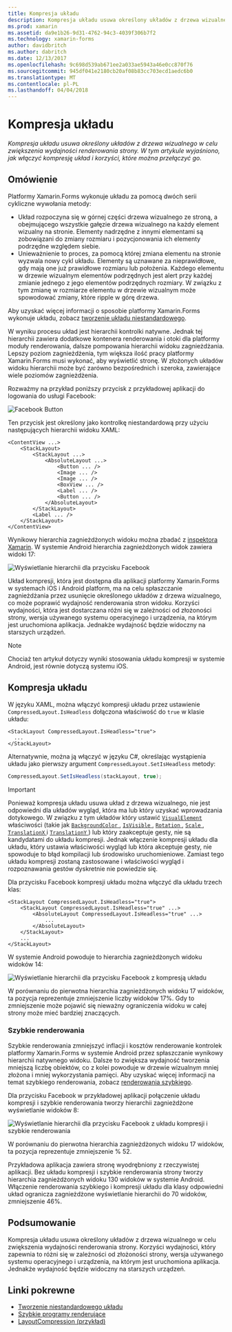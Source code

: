 ```yaml
---
title: Kompresja układu
description: Kompresja układu usuwa określony układów z drzewa wizualnego w celu zwiększenia wydajności renderowania strony. W tym artykule wyjaśniono, jak włączyć kompresję układ i korzyści, które można przełączyć go.
ms.prod: xamarin
ms.assetid: da9e1b26-9d31-4762-94c3-4039f306b7f2
ms.technology: xamarin-forms
author: davidbritch
ms.author: dabritch
ms.date: 12/13/2017
ms.openlocfilehash: 9c698d539ab671ee2a033ae5943a46e0cc870f76
ms.sourcegitcommit: 945df041e2180cb20af08b83cc703ecd1aedc6b0
ms.translationtype: MT
ms.contentlocale: pl-PL
ms.lasthandoff: 04/04/2018
---
```

# <a name="layout-compression"></a>Kompresja układu

_Kompresja układu usuwa określony układów z drzewa wizualnego w celu zwiększenia wydajności renderowania strony. W tym artykule wyjaśniono, jak włączyć kompresję układ i korzyści, które można przełączyć go._

## <a name="overview"></a>Omówienie

Platformy Xamarin.Forms wykonuje układu za pomocą dwóch serii cykliczne wywołania metody:

- Układ rozpoczyna się w górnej części drzewa wizualnego ze stroną, a obejmującego wszystkie gałęzie drzewa wizualnego na każdy element wizualny na stronie. Elementy nadrzędne z innymi elementami są zobowiązani do zmiany rozmiaru i pozycjonowania ich elementy podrzędne względem siebie.
- Unieważnienie to proces, za pomocą której zmiana elementu na stronie wyzwala nowy cykl układu. Elementy są uznawane za nieprawidłowe, gdy mają one już prawidłowe rozmiaru lub położenia. Każdego elementu w drzewie wizualnym elementów podrzędnych jest alert przy każdej zmianie jednego z jego elementów podrzędnych rozmiary. W związku z tym zmianę w rozmiarze elementu w drzewie wizualnym może spowodować zmiany, które ripple w górę drzewa.

Aby uzyskać więcej informacji o sposobie platformy Xamarin.Forms wykonuje układu, zobacz [tworzenie układu niestandardowego](~/xamarin-forms/user-interface/layouts/custom.md).

W wyniku procesu układ jest hierarchii kontrolki natywne. Jednak tej hierarchii zawiera dodatkowe kontenera renderowania i otoki dla platformy moduły renderowania, dalsze pompowania hierarchii widoku zagnieżdżania. Lepszy poziom zagnieżdżenia, tym większa ilość pracy platformy Xamarin.Forms musi wykonać, aby wyświetlić stronę. W złożonych układów widoku hierarchii może być zarówno bezpośrednich i szeroka, zawierające wiele poziomów zagnieżdżenia.

Rozważmy na przykład poniższy przycisk z przykładowej aplikacji do logowania do usługi Facebook:

![](layout-compression-images/facebook-button.png "Facebook Button")

Ten przycisk jest określony jako kontrolkę niestandardową przy użyciu następujących hierarchii widoku XAML:

```xaml
<ContentView ...>
    <StackLayout>
        <StackLayout ...>
            <AbsoluteLayout ...>
                <Button ... />    
                <Image ... />
                <Image ... />
                <BoxView ... />
                <Label ... />
                <Button ... />
            </AbsoluteLayout>
        </StackLayout>
        <Label ... />
    </StackLayout>    
</ContentView>
```

Wynikowy hierarchia zagnieżdżonych widoku można zbadać z [inspektora Xamarin](~/tools/inspector/index.md). W systemie Android hierarchia zagnieżdżonych widok zawiera widoki 17:

![](layout-compression-images/no-compression.png "Wyświetlanie hierarchii dla przycisku Facebook")

Układ kompresji, która jest dostępna dla aplikacji platformy Xamarin.Forms w systemach iOS i Android platform, ma na celu spłaszczanie zagnieżdżania przez usunięcie określonego układów z drzewa wizualnego, co może poprawić wydajność renderowania stron widoku. Korzyści wydajności, która jest dostarczana różni się w zależności od złożoności strony, wersja używanego systemu operacyjnego i urządzenia, na którym jest uruchomiona aplikacja. Jednakże wydajność będzie widoczny na starszych urządzeń.

> [!NOTE]
> Chociaż ten artykuł dotyczy wyniki stosowania układu kompresji w systemie Android, jest równie dotyczą systemu iOS.

## <a name="layout-compression"></a>Kompresja układu

W języku XAML, można włączyć kompresji układu przez ustawienie `CompressedLayout.IsHeadless` dołączona właściwość do `true` w klasie układu:

```xaml
<StackLayout CompressedLayout.IsHeadless="true">
  ...
</StackLayout>   
```

Alternatywnie, można ją włączyć w języku C#, określając wystąpienia układu jako pierwszy argument `CompressedLayout.SetIsHeadless` metody:

```csharp
CompressedLayout.SetIsHeadless(stackLayout, true);
```

> [!IMPORTANT]
> Ponieważ kompresja układu usuwa układ z drzewa wizualnego, nie jest odpowiedni dla układów wygląd, która ma lub który uzyskać wprowadzania dotykowego. W związku z tym układów który ustawić [ `VisualElement` ](https://developer.xamarin.com/api/type/Xamarin.Forms.VisualElement/) właściwości (takie jak [ `BackgroundColor` ](https://developer.xamarin.com/api/property/Xamarin.Forms.VisualElement.BackgroundColor/), [ `IsVisible` ](https://developer.xamarin.com/api/property/Xamarin.Forms.VisualElement.IsVisible/), [ `Rotation` ](https://developer.xamarin.com/api/property/Xamarin.Forms.VisualElement.Rotation/), [ `Scale` ](https://developer.xamarin.com/api/property/Xamarin.Forms.VisualElement.Scale/), [ `TranslationX` ](https://developer.xamarin.com/api/property/Xamarin.Forms.VisualElement.TranslationX/) i [ `TranslationY` ](https://developer.xamarin.com/api/property/Xamarin.Forms.VisualElement.TranslationY/)) lub który zaakceptuje gesty, nie są kandydatami do układu kompresji. Jednak włączenie kompresji układu dla układu, który ustawia właściwości wygląd lub która akceptuje gesty, nie spowoduje to błąd kompilacji lub środowisko uruchomieniowe. Zamiast tego układu kompresji zostaną zastosowane i właściwości wygląd i rozpoznawania gestów dyskretnie nie powiedzie się.

Dla przycisku Facebook kompresji układu można włączyć dla układu trzech klas:

```xaml
<StackLayout CompressedLayout.IsHeadless="true">
    <StackLayout CompressedLayout.IsHeadless="true" ...>
        <AbsoluteLayout CompressedLayout.IsHeadless="true" ...>
            ...
        </AbsoluteLayout>
    </StackLayout>
    ...
</StackLayout>  
```

W systemie Android powoduje to hierarchia zagnieżdżonych widoku widoków 14:

![](layout-compression-images/layout-compression.png "Wyświetlanie hierarchii dla przycisku Facebook z kompresją układu")

W porównaniu do pierwotna hierarchia zagnieżdżonych widoku 17 widoków, ta pozycja reprezentuje zmniejszenie liczby widoków 17%. Gdy to zmniejszenie może pojawić się nieważny ograniczenia widoku w całej strony może mieć bardziej znaczących.

### <a name="fast-renderers"></a>Szybkie renderowania

Szybkie renderowania zmniejszyć inflacji i kosztów renderowanie kontrolek platformy Xamarin.Forms w systemie Android przez spłaszczanie wynikowy hierarchii natywnego widoku. Dalsze to zwiększa wydajność tworzenia mniejszą liczbę obiektów, co z kolei powoduje w drzewie wizualnym mniej złożona i mniej wykorzystania pamięci. Aby uzyskać więcej informacji na temat szybkiego renderowania, zobacz [renderowania szybkiego](~/xamarin-forms/internals/fast-renderers.md).

Dla przycisku Facebook w przykładowej aplikacji połączenie układu kompresji i szybkie renderowania tworzy hierarchii zagnieżdżone wyświetlanie widoków 8:

![](layout-compression-images/layout-compression-with-fast-renderers.png "Wyświetlanie hierarchii dla przycisku Facebook z układu kompresji i szybkie renderowania")

W porównaniu do pierwotna hierarchia zagnieżdżonych widoku 17 widoków, ta pozycja reprezentuje zmniejszenie % 52.

Przykładowa aplikacja zawiera stronę wyodrębniony z rzeczywistej aplikacji. Bez układu kompresji i szybkie renderowania strony tworzy hierarchia zagnieżdżonych widoku 130 widoków w systemie Android. Włączenie renderowania szybkiego i kompresji układu dla klasy odpowiedni układ ogranicza zagnieżdżone wyświetlanie hierarchii do 70 widoków, zmniejszenie 46%.

## <a name="summary"></a>Podsumowanie

Kompresja układu usuwa określony układów z drzewa wizualnego w celu zwiększenia wydajności renderowania strony. Korzyści wydajności, który zapewnia to różni się w zależności od złożoności strony, wersja używanego systemu operacyjnego i urządzenia, na którym jest uruchomiona aplikacja. Jednakże wydajność będzie widoczny na starszych urządzeń.


## <a name="related-links"></a>Linki pokrewne

- [Tworzenie niestandardowego układu](~/xamarin-forms/user-interface/layouts/custom.md)
- [Szybkie programy renderujące](~/xamarin-forms/internals/fast-renderers.md)
- [LayoutCompression (przykład)](https://developer.xamarin.com/samples/xamarin-forms/userinterface/layoutcompression/)
